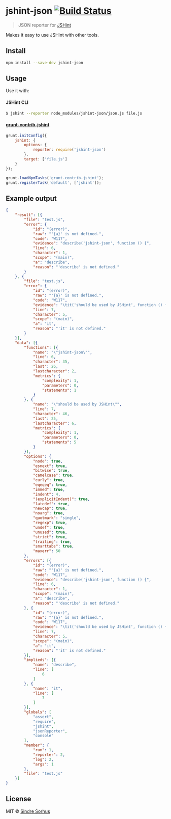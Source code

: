 # jshint-json [![Build Status](https://travis-ci.org/sindresorhus/jshint-json.svg?branch=master)](https://travis-ci.org/sindresorhus/jshint-json)

> JSON reporter for [JSHint](https://github.com/jshint/jshint)

Makes it easy to use JSHint with other tools.


## Install

```sh
npm install --save-dev jshint-json
```


## Usage

Use it with:

#### JSHint CLI

```sh
$ jshint --reporter node_modules/jshint-json/json.js file.js
```

#### [grunt-contrib-jshint](https://github.com/gruntjs/grunt-contrib-jshint)

```js
grunt.initConfig({
	jshint: {
		options: {
			reporter: require('jshint-json')
		},
		target: ['file.js']
	}
});

grunt.loadNpmTasks('grunt-contrib-jshint');
grunt.registerTask('default', ['jshint']);
```


## Example output

```json
{
	"result": [{
		"file": "test.js",
		"error": {
			"id": "(error)",
			"raw": "'{a}' is not defined.",
			"code": "W117",
			"evidence": "describe('jshint-json', function () {",
			"line": 6,
			"character": 1,
			"scope": "(main)",
			"a": "describe",
			"reason": "'describe' is not defined."
		}
	}, {
		"file": "test.js",
		"error": {
			"id": "(error)",
			"raw": "'{a}' is not defined.",
			"code": "W117",
			"evidence": "\tit('should be used by JSHint', function () {",
			"line": 7,
			"character": 5,
			"scope": "(main)",
			"a": "it",
			"reason": "'it' is not defined."
		}
	}],
	"data": [{
		"functions": [{
			"name": "\"jshint-json\"",
			"line": 6,
			"character": 35,
			"last": 26,
			"lastcharacter": 2,
			"metrics": {
				"complexity": 1,
				"parameters": 0,
				"statements": 1
			}
		}, {
			"name": "\"should be used by JSHint\"",
			"line": 7,
			"character": 46,
			"last": 25,
			"lastcharacter": 6,
			"metrics": {
				"complexity": 1,
				"parameters": 0,
				"statements": 5
			}
		}],
		"options": {
			"node": true,
			"esnext": true,
			"bitwise": true,
			"camelcase": true,
			"curly": true,
			"eqeqeq": true,
			"immed": true,
			"indent": 4,
			"(explicitIndent)": true,
			"latedef": true,
			"newcap": true,
			"noarg": true,
			"quotmark": "single",
			"regexp": true,
			"undef": true,
			"unused": true,
			"strict": true,
			"trailing": true,
			"smarttabs": true,
			"maxerr": 50
		},
		"errors": [{
			"id": "(error)",
			"raw": "'{a}' is not defined.",
			"code": "W117",
			"evidence": "describe('jshint-json', function () {",
			"line": 6,
			"character": 1,
			"scope": "(main)",
			"a": "describe",
			"reason": "'describe' is not defined."
		}, {
			"id": "(error)",
			"raw": "'{a}' is not defined.",
			"code": "W117",
			"evidence": "\tit('should be used by JSHint', function () {",
			"line": 7,
			"character": 5,
			"scope": "(main)",
			"a": "it",
			"reason": "'it' is not defined."
		}],
		"implieds": [{
			"name": "describe",
			"line": [
				6
			]
		}, {
			"name": "it",
			"line": [
				7
			]
		}],
		"globals": [
			"assert",
			"require",
			"jshint",
			"jsonReporter",
			"console"
		],
		"member": {
			"run": 1,
			"reporter": 2,
			"log": 2,
			"args": 1
		},
		"file": "test.js"
	}]
}
```


## License

MIT © [Sindre Sorhus](http://sindresorhus.com)
